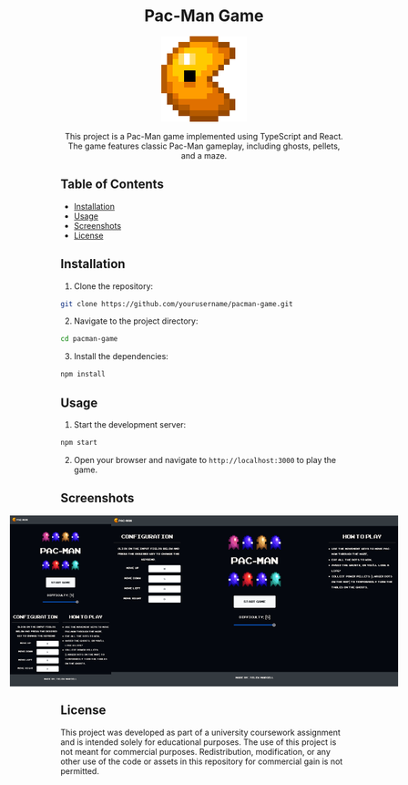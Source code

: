 <div align="center">

# Pac-Man Game

![Pac-Man](src/assets/icon.png)

This project is a Pac-Man game implemented using TypeScript and React. The game features classic Pac-Man gameplay, including ghosts, pellets, and a maze.

</div>

<div style="margin-top: 20px;">

## Table of Contents

- [Installation](#installation)
- [Usage](#usage)
- [Screenshots](#screenshots)
- [License](#license)

</div>

<div style="margin-top: 20px;">

## Installation

1. Clone the repository:
  ```bash
  git clone https://github.com/yourusername/pacman-game.git
  ```
2. Navigate to the project directory:
  ```bash
  cd pacman-game
  ```
3. Install the dependencies:
  ```bash
  npm install
  ```

</div>

<div style="margin-top: 20px;">

## Usage

1. Start the development server:
  ```bash
  npm start
  ```
2. Open your browser and navigate to `http://localhost:3000` to play the game.

</div>

<div style="margin-top: 20px;">

## Screenshots
<div style="display: flex; justify-content: center; " align="center">
  <img src="public/screenshot%20(1).png" alt="Screenshot 1" style="height: 300px;">
  <img src="public/screenshot%20(2).png" alt="Screenshot 2" style="height: 300px;">
</div>

</div>

<div style="margin-top: 20px;">

## License

This project was developed as part of a university coursework assignment and is intended solely for educational purposes. The use of this project is not meant for commercial purposes. Redistribution, modification, or any other use of the code or assets in this repository for commercial gain is not permitted.

</div>
